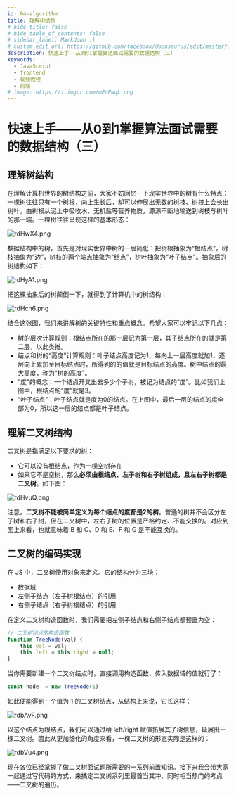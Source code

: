 ```yaml
---
id: 04-algorithm
title: 理解树结构
# hide_title: false
# hide_table_of_contents: false
# sidebar_label: Markdown :)
# custom_edit_url: https://github.com/facebook/docusaurus/edit/master/docs/api-doc-markdown.md
description: 快速上手——从0到1掌握算法面试需要的数据结构（三）
keywords:
  - JavaScript
  - frontend
  - 视频教程
  - 前端
# image: https://i.imgur.com/mErPwqL.png
---
```



# 快速上手——从0到1掌握算法面试需要的数据结构（三）

## 理解树结构

在理解计算机世界的树结构之前，大家不妨回忆一下现实世界中的树有什么特点：一棵树往往只有一个树根，向上生长后，却可以伸展出无数的树枝、树枝上会长出树叶。由树根从泥土中吸收水、无机盐等营养物质，源源不断地输送到树枝与树叶的那一端。一棵树往往呈现这样的基本形态：

<img src="https://s3.ax1x.com/2020/12/21/rdHwX4.png" alt="rdHwX4.png" border="0" />

数据结构中的树，首先是对现实世界中树的一层简化：把树根抽象为“根结点”，树枝抽象为“边”，树枝的两个端点抽象为“结点”，树叶抽象为“叶子结点”。抽象后的树结构如下：

<img src="https://s3.ax1x.com/2020/12/21/rdHyA1.png" alt="rdHyA1.png" border="0" />

把这棵抽象后的树颠倒一下，就得到了计算机中的树结构：

<img src="https://s3.ax1x.com/2020/12/21/rdHch6.png" alt="rdHch6.png" border="0" />

结合这张图，我们来讲解树的关键特性和重点概念。希望大家可以牢记以下几点：

- 树的层次计算规则：根结点所在的那一层记为第一层，其子结点所在的就是第二层，以此类推。
- 结点和树的“高度”计算规则：叶子结点高度记为1，每向上一层高度就加1，逐层向上累加至目标结点时，所得到的的值就是目标结点的高度。树中结点的最大高度，称为“树的高度”。
- “度”的概念：一个结点开叉出去多少个子树，被记为结点的“度”。比如我们上图中，根结点的“度”就是3。
- “叶子结点”：叶子结点就是度为0的结点。在上图中，最后一层的结点的度全部为0，所以这一层的结点都是叶子结点。

## 理解二叉树结构

二叉树是指满足以下要求的树：

- 它可以没有根结点，作为一棵空树存在
- 如果它不是空树，那么**必须由根结点、左子树和右子树组成，且左右子树都是二叉树**。如下图：

<img src="https://s3.ax1x.com/2020/12/21/rdHvuQ.png" alt="rdHvuQ.png" border="0" />

注意，**二叉树不能被简单定义为每个结点的度都是2的树**。普通的树并不会区分左子树和右子树，但在二叉树中，左右子树的位置是严格约定、不能交换的。对应到图上来看，也就意味着 B 和 C、D 和 E、F 和 G 是不能互换的。

## 二叉树的编码实现

在 JS 中，二叉树使用对象来定义。它的结构分为三块：

- 数据域
- 左侧子结点（左子树根结点）的引用
- 右侧子结点（右子树根结点）的引用

在定义二叉树构造函数时，我们需要把左侧子结点和右侧子结点都预置为空：

```js
// 二叉树结点的构造函数
function TreeNode(val) {
    this.val = val;
    this.left = this.right = null;
}
```

当你需要新建一个二叉树结点时，直接调用构造函数、传入数据域的值就行了：

```js
const node  = new TreeNode(1)
```

如此便能得到一个值为 1 的二叉树结点，从结构上来说，它长这样：

<img src="https://s3.ax1x.com/2020/12/21/rdbAvF.png" alt="rdbAvF.png" border="0" />

以这个结点为根结点，我们可以通过给 left/right 赋值拓展其子树信息，延展出一棵二叉树。因此从更加细化的角度来看，一棵二叉树的形态实际是这样的：

<img src="https://s3.ax1x.com/2020/12/21/rdbVu4.png" alt="rdbVu4.png" border="0" />

现在各位已经掌握了做二叉树面试题所需要的一系列前置知识。接下来我会带大家一起通过写代码的方式，来搞定二叉树系列里最首当其冲、同时相当热门的考点——二叉树的遍历。

